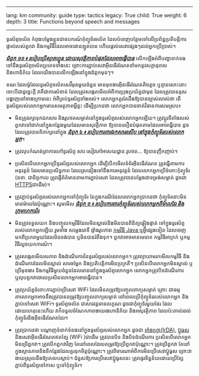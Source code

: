 

---

lang: km
community: guide
type: tactics
legacy: True
child: True
weight: 6
depth: 3
title: Functions beyond speech and messages

---

ទូរស័ព្ទចល័ត កំពុងបម្លែងខ្លួនជាឧបករណ៍កុំព្យូទ័រចល័ត ដែលបំពេញបន្ថែមទៅលើប្រព័ន្ធប្រតិបត្តិការផ្ទាល់របស់ពួកវា និងកម្មវិធីដែលអាចដោនឡូតបាន ហើយផ្តល់សេវាផ្សេងៗដល់អ្នកប្រើប្រាស់។

[***ជំពូក ១១ ៖ របៀបប្រើស្មាតហ្វូន ដោយសុវត្ថិភាពបំផុតដែលអាចធ្វើបាន***](/km/chapter-11)  លើកឡើងអំពីបញ្ហាទាក់ទងទៅនឹងទូរស័ព្ទចល័តប្រភេទទាំងនេះ ព្រោះការភ្ជាប់សេវាអ៊ីនធើរណែតនាំមកនូវសក្តានុពល និងហានិភ័យ ដែលយើងបានលើកឡើងនៅក្នុងជំពូកមុនៗ។

ខណៈដែលម៉ូដែលទូរស័ព្ទចល័តសេរ៊ីមុនមួយចំនួន មានមុខងារអ៊ីនធើរណែតតិចតួច ឬគ្មានសោះនោះ ទោះបីជាដូច្នេះក្តី វាគឺជាការសំខាន់ ដែលត្រូវសង្កេតមើលអំពីការប្រុងប្រយ័ត្នជាមុន ដែលត្រូវបានគូសបង្ហាញនៅខាងក្រោមនេះ អំពីគ្រប់ទូរស័ព្ទទាំងអស់។ លោកអ្នកគួរតែដឹងឱ្យបានច្បាស់លាស់ថា តើទូរស័ព្ទរបស់លោកអ្នកមានសមត្ថភាពអ្វីខ្លះ ដើម្បីប្រកដថា លោកអ្នកបានចាត់វិធានការសមស្រប៖

* មិនត្រូវរក្សាទុកឯកសារ និងរូបថតសម្ងាត់នៅក្នុងទូរស័ព្ទរបស់លោកអ្នកឡើយ។ ត្រូវប្តូរទីតាំងរបស់ពួកវាទៅដាក់នៅក្នុងកន្លែងមួយដែលមានសុវត្ថិភាព ឱ្យបានលឿនបំផុតតាមដែលអាចធ្វើបាន ដូចដែលត្រូវបានពិភាក្សានៅក្នុង [***ជំពូក ៤ ៖ របៀបការពារឯកសាររសើប នៅក្នុងកុំព្យូទ័ររបស់លោកអ្នក***](/km/chapter-4)។

* ត្រូវលុបកំណត់ត្រាការហៅទូរស័ព្ទ សារ សៀវភៅអាសយដ្ឋាន រូបថត... ឱ្យបានញឹកញាប់។

* ប្រសិនបើលោកអ្នកប្រើទូរស័ព្ទរបស់លោកអ្នក ដើម្បីបើកមើលទំព័រអ៊ីនធើរណែត ត្រូវធ្វើតាមការអនុវត្តន៍ ដែលមានប្រសិទ្ធភាព ដែលស្រដៀងទៅនឹងការអនុវត្តន៍ ដែលលោកអ្នកប្រើចំពោះកុំព្យូទ័រ (ឧទា. ជានិច្ចកាល ត្រូវផ្ញើព័ត៌មានតាមការភ្ជាប់សេវា ដែលត្រូវបានបម្លែងជាទម្រង់សម្ងាត់ ដូចជា [HTTPS](/km/glossary#SSL)ជាដើម)។

* ត្រូវភ្ជាប់ទូរស័ព្ទរបស់លោកអ្នកទៅកុំព្យូទ័រ តែក្នុងករណីដែលលោកអ្នកប្រាកដថា កុំព្យូទ័រនោះមិនមានម៉ាលវែរប៉ុណ្ណោះ។ សូមមើល [***ជំពូក ១ ៖ របៀបការពារកុំព្យូទ័ររបស់លោកអ្នកពីម៉ាលវែរ និងក្រុមហេកឃ័រ***](/km/chapter-1).

* មិនត្រូវទទួលយក និងបញ្ចូលកម្មវិធីដែលមិនស្គាល់និងមិនបានពិនិត្យផ្ទៀងផ្ទាត់ ទៅក្នុងទូរស័ព្ទរបស់លោកអ្នកឡើយ រួមទាំង សម្លេងរោទិ៍ ផ្ទាំងរូបភាព [កម្មវិធី Java ](/km/glossary#Java) ឬអ្វីផ្សេងទៀត ដែលចេញមកពីប្រភពមួយដែលមិនចង់បាន ឬមិនបានរំពឹងទុក។ ពួកវាអាចមានមេរោគ កម្មវិធីអាក្រក់ ឬកម្មវិធីលួចយកការណ៍។

* ត្រូវសង្កេតមើលសភាព និងដំណើរការនៃទូរស័ព្ទរបស់លោកអ្នក។ ត្រូវព្យាយាមរកមើលកម្មវិធី និងដំណើរការដែលមិនស្គាល់ សារចម្លែក និងប្រតិបត្តិការមិនប្រក្រតី។ ប្រសិនបើលោកអ្នកមិនស្គាល់ ឬប្រើមុខងារ និងកម្មវិធីមួយចំនួនដែលមាននៅក្នុងទូរស័ព្ទលោកអ្នក លោកអ្នកត្រូវបិទដំណើរការ ឬលុបពួកវាចោលប្រសិនលោកអ្នកអាចធ្វើបាន។

* ត្រូវប្រយ័ត្នចំពោះការភ្ជាប់ប្រើសេវា WiFi ដែលមិនតម្រូវឱ្យបញ្ចូលពាក្យសម្ងាត់ ព្រោះ ជាធម្មតាលោកអ្នកអាចនឹងត្រូវបានតម្រូវឱ្យបញ្ចូលពាក្យសម្ងាត់ នៅពេលប្រើកុំព្យូទ័ររបស់លោកអ្នក និងភ្ជាប់ទៅសេវា WiFi។ ទូរស័ព្ទចល័ត ជាសារវន្តមានលក្ខណៈដូចជាកុំព្យូទ័រមួយដែរ ដែលដោយហេតុនេះហើយ វាក៏ទទួលចំណែកភាពងាយរងហានិភ័យ និងអសុវត្ថិភាព ដែលប៉ះពាល់ដល់កុំព្យូទ័រនិងអ៊ីនធើរណែតដែរ។

* ត្រូវប្រាកដថា បណ្តាញទំនាក់ទំនងនៅក្នុងទូរស័ព្ទរបស់លោកអ្នក ដូចជា [អាំងហ្វ្រា(IrDA)](/km/glossary#IrDA), [ប៊្លូធូស](/km/glossary#Bluetooth) និងសេវាអ៊ីនធើរណែតឥតខ្សែ (WiFi )ជាដើម ត្រូវបានបិទ និងបិទដំណើរការ ប្រសិនបើលោកអ្នកមិនប្រើពួកវា។ ត្រូវបើកពួកវាវិញ តែនៅពេលដែលតម្រូវឱ្យប្រើពួកវាប៉ុណ្ណោះ។ ត្រូវប្រើពួកវា តែនៅក្នុងស្ថានភាពនិងទីកន្លែងដែលគួរទុកចិត្តប៉ុណ្ណោះ។ ត្រូវពិចារណាអំពីការមិនប្រើសេវាប៊្លូធូស ព្រោះវាងាយស្រួលនឹងឱ្យគេលបស្តាប់។ ជំនួសឱ្យការប្រើសេវាប៊្លូធូសនេះ ត្រូវផ្ទេរទិន្នន័យដោយប្រើខ្សែភ្ជាប់ពីទូរស័ព្ទទៅកាស ឬទៅកុំព្យូទ័រ។

